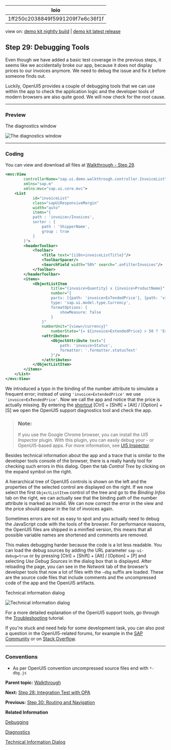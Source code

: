 <!-- loio1ff250c2038849f5991209f7e6c36f1f -->

| loio |
| -----|
| 1ff250c2038849f5991209f7e6c36f1f |

<div id="loio">

view on: [demo kit nightly build](https://openui5nightly.hana.ondemand.com/topic/1ff250c2038849f5991209f7e6c36f1f) | [demo kit latest release](https://sdk.openui5.org/topic/1ff250c2038849f5991209f7e6c36f1f)</div>

## Step 29: Debugging Tools

Even though we have added a basic test coverage in the previous steps, it seems like we accidentally broke our app, because it does not display prices to our invoices anymore. We need to debug the issue and fix it before someone finds out.

Luckily, OpenUI5 provides a couple of debugging tools that we can use within the app to check the application logic and the developer tools of modern browsers are also quite good. We will now check for the root cause.

***

<a name="loio1ff250c2038849f5991209f7e6c36f1f__section_chj_s5x_31b"/>

### Preview

   
  
<a name="loio1ff250c2038849f5991209f7e6c36f1f__fig_r1j_pst_mr"/>The diagnostics window

 ![](images/loioc4e83f0e553c4314a1f24e13972e20df_HiRes.png "The diagnostics window") 

***

<a name="loio1ff250c2038849f5991209f7e6c36f1f__section_dhj_s5x_31b"/>

### Coding

You can view and download all files at [Walkthrough - Step 29](https://sdk.openui5.org/entity/sap.m.tutorial.walkthrough/sample/sap.m.tutorial.walkthrough.29).

```xml
<mvc:View
		controllerName="sap.ui.demo.walkthrough.controller.InvoiceList"
		xmlns="sap.m"
		xmlns:mvc="sap.ui.core.mvc">
	<List
			id="invoiceList"
			class="sapUiResponsiveMargin"
			width="auto"
			items="{
			path : 'invoice>/Invoices',
			sorter : {
				path : 'ShipperName',
				group : true
			}
		}">
		<headerToolbar>
			<Toolbar>
				<Title text="{i18n>invoiceListTitle}"/>
				<ToolbarSpacer/>
				<SearchField width="50%" search=".onFilterInvoices"/>
			</Toolbar>
		</headerToolbar>
		<items>
			<ObjectListItem
					title="{invoice>Quantity} x {invoice>ProductName}"
					number="{
					parts: [{path: 'invoice>ExTendedPrice'}, {path: 'view>/currency'}],
					type: 'sap.ui.model.type.Currency',
					formatOptions: {
						showMeasure: false
					}
				}"
				numberUnit="{view>/currency}"
					numberState="{=	${invoice>ExtendedPrice} > 50 ? 'Error' : 'Success' }">
				<attributes>
					<ObjectAttribute text="{
						path: 'invoice>Status',
						formatter: '.formatter.statusText'
					}"/>
				</attributes>
			</ObjectListItem>
		</items>
	</List>
</mvc:View>
```

We introduced a typo in the binding of the number attribute to simulate a frequent error; instead of using `'invoice>ExtendedPrice'` we use <code>'invoice&gt;Ex<b>T</b>endedPrice'</code>. Now we call the app and notice that the price is actually missing. By entering the [shortcut](Keyboard_Shortcuts_for_OpenUI5_Tools_154844c.md)  [Ctrl\] + [Shift\] + [Alt\] / [Option\] + [S\]  we open the OpenUI5 support diagnostics tool and check the app.

> ### Note:  
> If you use the Google Chrome browser, you can install the *UI5 Inspector* plugin. With this plugin, you can easily debug your - or OpenUI5-based apps. For more information, see [UI5 Inspector](UI5_Inspector_b24e724.md).

Besides technical information about the app and a trace that is similar to the developer tools console of the browser, there is a really handy tool for checking such errors in this dialog. Open the tab *Control Tree* by clicking on the expand symbol on the right.

A hierarchical tree of OpenUI5 controls is shown on the left and the properties of the selected control are displayed on the right. If we now select the first `ObjectListItem` control of the tree and go to the *Binding Infos* tab on the right, we can actually see that the binding path of the number attribute is marked as invalid. We can now correct the error in the view and the price should appear in the list of invoices again.

Sometimes errors are not as easy to spot and you actually need to debug the JavaScript code with the tools of the browser. For performance reasons, the OpenUI5 files are shipped in a minified version, this means that all possible variable names are shortened and comments are removed.

This makes debugging harder because the code is a lot less readable. You can load the debug sources by adding the URL parameter `sap-ui-debug=true` or by pressing  [Ctrl\] + [Shift\] + [Alt\] / [Option\] + [P\]  and selecting *Use Debug Sources* in the dialog box that is displayed. After reloading the page, you can see in the *Network* tab of the browser’s developer tools that now a lot of files with the `–dbg` suffix are loaded. These are the source code files that include comments and the uncompressed code of the app and the OpenUI5 artifacts.

   
  
<a name="loio1ff250c2038849f5991209f7e6c36f1f__fig_vfz_xgf_yr"/>Technical information dialog

 ![](images/loio8bf9780408674588af6d33eb6cebadab_LowRes.png "Technical information dialog ") 

For a more detailed explanation of the OpenUI5 support tools, go through the [Troubleshooting](Troubleshooting_5661952.md) tutorial.

If you're stuck and need help for some development task, you can also post a question in the OpenUI5-related forums, for example in the [SAP Community](https://www.sap.com/community/topic/ui5.html) or on [Stack Overflow](https://stackoverflow.com/search?q=sapui5).

***

<a name="loio1ff250c2038849f5991209f7e6c36f1f__section_lvc_gkw_31b"/>

### Conventions

-   As per OpenUI5 convention uncompressed source files end with `*-dbg.js`


**Parent topic:** [Walkthrough](Walkthrough_3da5f4b.md "In this tutorial we will introduce you to all major development paradigms of OpenUI5.")

**Next:** [Step 28: Integration Test with OPA](Step_28_Integration_Test_with_OPA_9bf4dce.md "If we want to test interaction patterns or more visual features of our app, we can also write an integration test.")

**Previous:** [Step 30: Routing and Navigation](Step_30_Routing_and_Navigation_e5200ee.md "So far, we have put all app content on one single page. As we add more and more features, we want to split the content and put it on separate pages.")

**Related Information**  


[Debugging](Debugging_c9b0f8c.md#loioc9b0f8cca852443f9b8d3bf8ba5626ab "When developing apps, searching for bugs is an inevitable part of the process. To analyze an issue, you can use the developer tools of your browser and built-in OpenUI5 tools. In this section, we give an overview of the OpenUI5 tools you can use when debugging. To learn more about the developer tools of your browser, check the documentation of the browser.")

[Diagnostics](Diagnostics_6ec18e8.md#loio6ec18e80b0ce47f290bc2645b0cc86e6 "The Diagnostics window available in OpenUI5 is a support tool that runs within an existing OpenUI5 app.")

[Technical Information Dialog](Technical_Information_Dialog_616a3ef.md#loio616a3ef07f554e20a3adf749c11f64e9 "The Technical Information dialog shows details of the OpenUI5 version currently being used in an app built with OpenUI5. You can use the Technical Information dialog to enable debug resources and open additional support tools to debug your app.")

